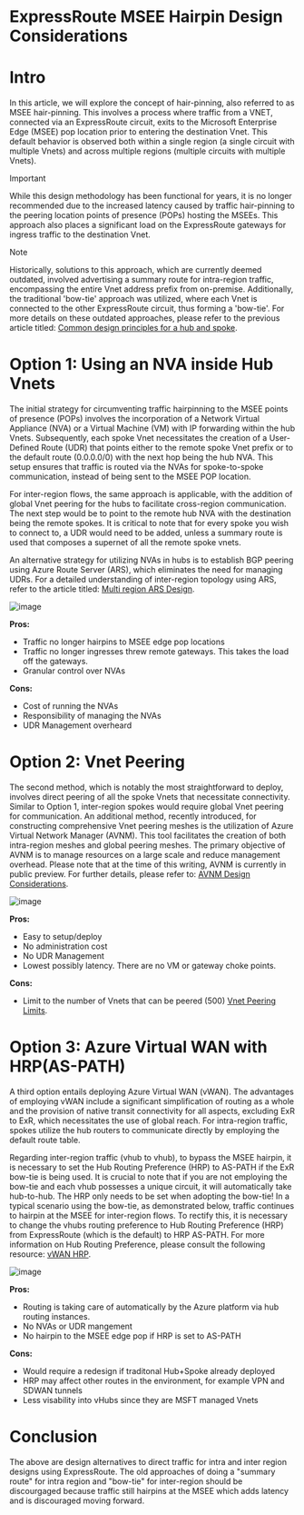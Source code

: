 # ExpressRoute MSEE Hairpin Design Considerations

# Intro
In this article, we will explore the concept of hair-pinning, also referred to as MSEE hair-pinning. This involves a process where traffic from a VNET, connected via an ExpressRoute circuit, exits to the Microsoft Enterprise Edge (MSEE) pop location prior to entering the destination Vnet. This default behavior is observed both within a single region (a single circuit with multiple Vnets) and across multiple regions (multiple circuits with multiple Vnets).

> [!Important]
>While this design methodology has been functional for years, it is no longer recommended due to the increased latency caused by traffic hair-pinning to the peering location points of presence (POPs) hosting the MSEEs. This approach also places a significant load on the ExpressRoute gateways for ingress traffic to the destination Vnet.

> [!NOTE]
>Historically, solutions to this approach, which are currently deemed outdated, involved advertising a summary route for intra-region traffic, encompassing the entire Vnet address prefix from on-premise. Additionally, the traditional 'bow-tie' approach was utilized, where each Vnet is connected to the other ExpressRoute circuit, thus forming a 'bow-tie'. For more details on these outdated approaches, please refer to the previous article titled: [Common design principles for a hub and spoke](https://github.com/narayankumargupta/Common-Design-Principles-for-a-Hub-and-Spoke-VNET-Archiecture). 

# Option 1: Using an NVA inside Hub Vnets
The initial strategy for circumventing traffic hairpinning to the MSEE points of presence (POPs) involves the incorporation of a Network Virtual Appliance (NVA) or a Virtual Machine (VM) with IP forwarding within the hub Vnets. Subsequently, each spoke Vnet necessitates the creation of a User-Defined Route (UDR) that points either to the remote spoke Vnet prefix or to the default route (0.0.0.0/0) with the next hop being the hub NVA. This setup ensures that traffic is routed via the NVAs for spoke-to-spoke communication, instead of being sent to the MSEE POP location.

For inter-region flows, the same approach is applicable, with the addition of global Vnet peering for the hubs to facilitate cross-region communication. The next step would be to point to the remote hub NVA with the destination being the remote spokes. It is critical to note that for every spoke you wish to connect to, a UDR would need to be added, unless a summary route is used that composes a supernet of all the remote spoke vnets.

An alternative strategy for utilizing NVAs in hubs is to establish BGP peering using Azure Route Server (ARS), which eliminates the need for managing UDRs. For a detailed understanding of inter-region topology using ARS, refer to the article titled: [Multi region ARS Design](https://learn.microsoft.com/en-us/azure/route-server/multiregion#topology).

![image](https://github.com/adtork/MSEE-Hairpin-Design-Considerations/assets/55964102/20cbbdf6-6dcc-4302-a31a-076de029f3c9)

**Pros:**
 - Traffic no longer hairpins to MSEE edge pop locations
 - Traffic no longer ingresses threw remote gateways. This takes the load off the gateways. 
 - Granular control over NVAs

**Cons:**
 - Cost of running the NVAs
 - Responsibility of managing the NVAs
 - UDR Management overheard

# Option 2: Vnet Peering
The second method, which is notably the most straightforward to deploy, involves direct peering of all the spoke Vnets that necessitate connectivity. Similar to Option 1, inter-region spokes would require global Vnet peering for communication. An additional method, recently introduced, for constructing comprehensive Vnet peering meshes is the utilization of Azure Virtual Network Manager (AVNM). This tool facilitates the creation of both intra-region meshes and global peering meshes. The primary objective of AVNM is to manage resources on a large scale and reduce management overhead. Please note that at the time of this writing, AVNM is currently in public preview. For further details, please refer to: [AVNM Design Considerations](https://learn.microsoft.com/en-us/azure/virtual-network-manager/overview). 

![image](https://github.com/adtork/MSEE-Hairpin-Design-Considerations/assets/55964102/8ec123ce-5361-40d4-b6cf-78377ec2f8d9)

**Pros:**
 - Easy to setup/deploy
 - No administration cost
 - No UDR Management
 - Lowest possibly latency. There are no VM or gateway choke points. 

**Cons:**

- Limit to the number of Vnets that can be peered (500)
[Vnet Peering Limits](https://learn.microsoft.com/en-us/azure/azure-resource-manager/management/azure-subscription-service-limits#azure-resource-manager-virtual-networking-limits).

# Option 3: Azure Virtual WAN with HRP(AS-PATH)
A third option entails deploying Azure Virtual WAN (vWAN). The advantages of employing vWAN include a significant simplification of routing as a whole and the provision of native transit connectivity for all aspects, excluding ExR to ExR, which necessitates the use of global reach. For intra-region traffic, spokes utilize the hub routers to communicate directly by employing the default route table.

Regarding inter-region traffic (vhub to vhub), to bypass the MSEE hairpin, it is necessary to set the Hub Routing Preference (HRP) to AS-PATH if the ExR bow-tie is being used. It is crucial to note that if you are not employing the bow-tie and each vhub possesses a unique circuit, it will automatically take hub-to-hub. The HRP only needs to be set when adopting the bow-tie! In a typical scenario using the bow-tie, as demonstrated below, traffic continues to hairpin at the MSEE for inter-region flows. To rectify this, it is necessary to change the vhubs routing preference to Hub Routing Preference (HRP) from ExpressRoute (which is the default) to HRP AS-PATH. For more information on Hub Routing Preference, please consult the following resource: [vWAN HRP](https://learn.microsoft.com/en-us/azure/virtual-wan/about-virtual-hub-routing-preference).

![image](https://github.com/adtork/MSEE-Hairpin-Design-Considerations/assets/55964102/e9eb5596-82a1-4721-9029-3c393f862727)


**Pros:**

 - Routing is taking care of automatically by the Azure platform via hub routing instances.
 - No NVAs or UDR mangement
 - No hairpin to the MSEE edge pop if HRP is set to AS-PATH

**Cons:**

 - Would require a redesign if traditonal Hub+Spoke already deployed
 - HRP may affect other routes in the environment, for example VPN and SDWAN tunnels
 - Less visability into vHubs since they are MSFT managed Vnets

# Conclusion
The above are design alternatives to direct traffic for intra and inter region designs using ExpressRoute. The old approaches of doing a "summary route" for intra region and "bow-tie" for inter-region should be discourgaged because traffic still hairpins at the MSEE which adds latency and is discouraged moving forward. 





